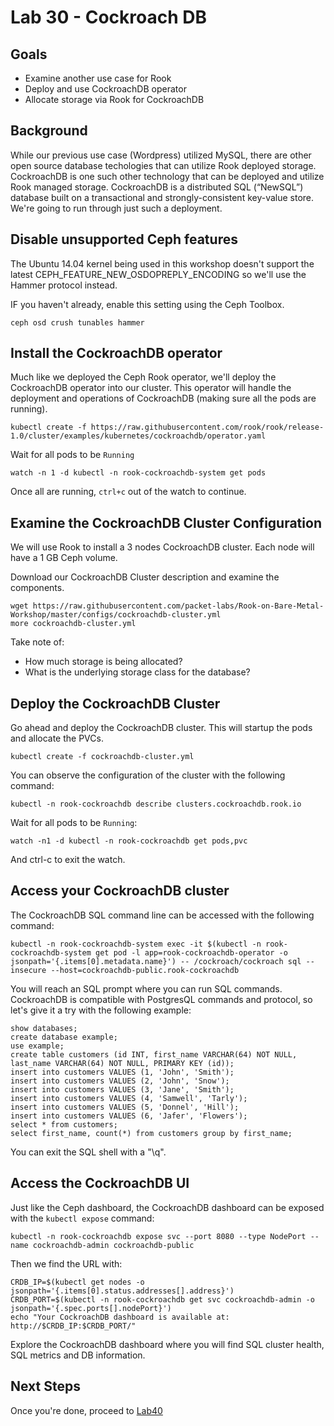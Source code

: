 # Lab 30 - Cockroach DB

## Goals

* Examine another use case for Rook
* Deploy and use CockroachDB operator
* Allocate storage via Rook for CockroachDB

## Background

While our previous use case (Wordpress) utilized MySQL, there are other open source database techologies that can utilize Rook deployed storage.  CockroachDB is one such other technology that can be deployed and utilize Rook managed storage. CockroachDB is a distributed SQL (“NewSQL”) database built on a transactional and strongly-consistent key-value store.  We're going to run through just such a deployment.

## Disable unsupported Ceph features

The Ubuntu 14.04 kernel being used in this workshop doesn't support the latest CEPH_FEATURE_NEW_OSDOPREPLY_ENCODING so we'll use the Hammer protocol instead.

IF you haven't already, enable this setting using the Ceph Toolbox.

```
ceph osd crush tunables hammer
```


## Install the CockroachDB operator

Much like we deployed the Ceph Rook operator, we'll deploy the CockroachDB operator into our cluster. This operator will handle the deployment and operations of CockroachDB (making sure all the pods are running).

```
kubectl create -f https://raw.githubusercontent.com/rook/rook/release-1.0/cluster/examples/kubernetes/cockroachdb/operator.yaml
```

Wait for all pods to be `Running`
```
watch -n 1 -d kubectl -n rook-cockroachdb-system get pods
```
Once all are running, `ctrl+c` out of the watch to continue.

## Examine the CockroachDB Cluster Configuration

We will use Rook to install a 3 nodes CockroachDB cluster. Each node will have a 1 GB Ceph volume.

Download our CockroachDB Cluster description and examine the components.

```
wget https://raw.githubusercontent.com/packet-labs/Rook-on-Bare-Metal-Workshop/master/configs/cockroachdb-cluster.yml
more cockroachdb-cluster.yml
```

Take note of:
* How much storage is being allocated?
* What is the underlying storage class for the database?

## Deploy the CockroachDB Cluster

Go ahead and deploy the CockroachDB cluster. This will startup the pods and allocate the PVCs.
```
kubectl create -f cockroachdb-cluster.yml
```

You can observe the configuration of the cluster with the following command:
```
kubectl -n rook-cockroachdb describe clusters.cockroachdb.rook.io
```

Wait for all pods to be `Running`:
```
watch -n1 -d kubectl -n rook-cockroachdb get pods,pvc
```

And ctrl-c to exit the watch.

## Access your CockroachDB cluster

The CockroachDB SQL command line can be accessed with the following command:

```
kubectl -n rook-cockroachdb-system exec -it $(kubectl -n rook-cockroachdb-system get pod -l app=rook-cockroachdb-operator -o jsonpath='{.items[0].metadata.name}') -- /cockroach/cockroach sql --insecure --host=cockroachdb-public.rook-cockroachdb
```

You will reach an SQL prompt where you can run SQL commands. CockroachDB is compatible with PostgresQL commands and protocol, so let's give it a try with the following example:
```
show databases;
create database example;
use example;
create table customers (id INT, first_name VARCHAR(64) NOT NULL, last_name VARCHAR(64) NOT NULL, PRIMARY KEY (id));
insert into customers VALUES (1, 'John', 'Smith');
insert into customers VALUES (2, 'John', 'Snow');
insert into customers VALUES (3, 'Jane', 'Smith');
insert into customers VALUES (4, 'Samwell', 'Tarly');
insert into customers VALUES (5, 'Donnel', 'Hill');
insert into customers VALUES (6, 'Jafer', 'Flowers');
select * from customers;
select first_name, count(*) from customers group by first_name;
```

You can exit the SQL shell with a "\q".

## Access the CockroachDB UI

Just like the Ceph dashboard, the CockroachDB dashboard can be exposed with the `kubectl expose` command:
```
kubectl -n rook-cockroachdb expose svc --port 8080 --type NodePort --name cockroachdb-admin cockroachdb-public
```

Then we find the URL with:
```
CRDB_IP=$(kubectl get nodes -o jsonpath='{.items[0].status.addresses[].address}')
CRDB_PORT=$(kubectl -n rook-cockroachdb get svc cockroachdb-admin -o jsonpath='{.spec.ports[].nodePort}')
echo "Your CockroachDB dashboard is available at: http://$CRDB_IP:$CRDB_PORT/"
```

Explore the CockroachDB dashboard where you will find SQL cluster health, SQL metrics and DB information.

## Next Steps

Once you're done, proceed to [Lab40](Lab40.md)
